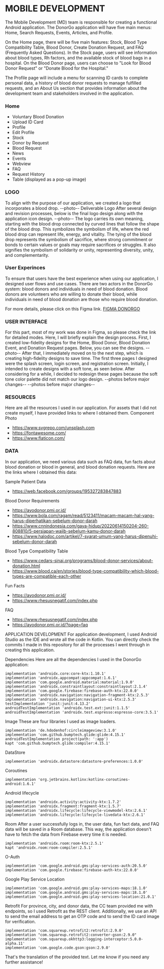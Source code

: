 # MOBILE DEVELOPMENT
The Mobile Development (MD) team is responsible for creating a functional Android application. The DonorGo application will have five main menus: Home, Search Requests, Events, Articles, and Profile.

On the Home page, there will be five main features: Stock, Blood Type Compatibility Table, Blood Donor, Create Donation Request, and FAQ (Frequently Asked Questions). In the Stock page, users will see information about blood types, Rh factors, and the available stock of blood bags in a hospital. On the Blood Donor page, users can choose to "Look for Blood Donor Request" or "Donate Blood for the Hospital."

The Profile page will include a menu for scanning ID cards to complete personal data, a history of blood donor requests to manage fulfilled requests, and an About Us section that provides information about the development team and stakeholders involved in the application.

### Home
- Voluntary Blood Donation
- Upload ID Card
- Profile
- Edit Profile
- Stock
- Donor by Request
- Blood Request
- News
- Events
- Webview
- FAQ
- Request History
- Table (displayed as a pop-up image)

### LOGO
To align with the purpose of our application, we created a logo that incorporates a blood drop.
--photo--
Deliverable Logo
After several design and revision processes, below is the final logo design along with the application icon design.
--photo--
The logo carries its own meaning, starting with the blood drop connected by curved lines that follow the shape of the blood drop. This symbolizes the symbolism of life, where the red blood drop can represent life, energy, and vitality. The tying of the blood drop represents the symbolism of sacrifice, where strong commitment or bonds to certain values or goals may require sacrifices or struggles. It also signifies the symbolism of solidarity or unity, representing diversity, unity, and complementarity.

### User Experinces
To ensure that users have the best experience when using our application, I designed user flows and use cases. There are two actors in the DonorGo system: blood donors and individuals in need of blood donation. Blood donors are volunteers who are willing to donate their blood, while individuals in need of blood donation are those who require blood donation.

For more details, please click on this Figma link. [FIGMA DONORGO](https://www.figma.com/file/XGrvSqCM5Gk5rqVHZTAOwp/Donor-Go---Blood-Donation-Bangkit-Capstone-Project?type=design&node-id=0%3A1&t=R5oENuinMlfvXMHA-1)

### USER INTERFACE
For this part, most of my work was done in Figma, so please check the link for detailed modes. Here, I will briefly explain the design process. First, I created low-fidelity designs for the Home, Blood Donor, Blood Donation Event, and Donation Request pages. Below, you can see the designs.
--photo--
After that, I immediately moved on to the next step, which is creating high-fidelity designs to save time. The first three pages I designed were the splash screen, login screen, and registration screen. Initially, I intended to create designs with a soft tone, as seen below. After considering for a while, I decided to redesign these pages because the soft tone color palette did not match our logo design.
--photos before major changes--
--photos before major changes--

### RESOURCES
Here are all the resources I used in our application. For assets that I did not create myself, I have provided links to where I obtained them.
Component Photo
- https://www.svgrepo.com/unsplash.com
- https://fontawesome.com/
- https://www.flaticon.com/

### DATA
In our application, we need various data such as FAQ data, fun facts about blood donation or blood in general, and blood donation requests. Here are the links where I obtained this data:

Sample Patient Data
- https://web.facebook.com/groups/195327283847883

Blood Donor Requirements
- https://ayodonor.pmi.or.id/
- https://www.bola.com/ragam/read/5123411/macam-macam-hal-yang-harus-diperhatikan-sebelum-donor-darah
- https://www.cnnindonesia.com/gaya-hidup/20220614150204-260-808810/5-persiapan-wajib-sebelum-kamu-donor-darah
- https://www.halodoc.com/artikel/7-syarat-umum-yang-harus-dipenuhi-sebelum-donor-darah

Blood Type Compatibility Table
- https://www.cedars-sinai.org/programs/blood-donor-services/about-donation.html
- https://www.blood.ca/en/stories/blood-type-compatibility-which-blood-types-are-compatible-each-other

Fun Facts
- https://ayodonor.pmi.or.id/
- https://www.rhesusnegatif.com/index.php

FAQ
- https://www.rhesusnegatif.com/index.php
- https://ayodonor.pmi.or.id/?page=faq

APPLICATION DEVELOPMENT
For application development, I used Android Studio as the IDE and wrote all the code in Kotlin. You can directly check the commits I made in this repository for all the processes I went through in creating this application.

Dependencies
Here are all the dependencies I used in the DonorGo application:
```
implementation 'androidx.core:core-ktx:1.10.1'
implementation 'androidx.appcompat:appcompat:1.6.1'
implementation 'com.google.android.material:material:1.9.0'
implementation 'androidx.constraintlayout:constraintlayout:2.1.4'
implementation 'com.google.firebase:firebase-auth-ktx:22.0.0'
implementation 'androidx.navigation:navigation-fragment-ktx:2.5.3'
implementation 'androidx.navigation:navigation-ui-ktx:2.5.3'
testImplementation 'junit:junit:4.13.2'
androidTestImplementation 'androidx.test.ext:junit:1.1.5'
androidTestImplementation 'androidx.test.espresso:espresso-core:3.5.1'
```
Image
These are four libraries I used as image loaders.
```
implementation 'de.hdodenhof:circleimageview:3.1.0'
implementation 'com.github.bumptech.glide:glide:4.15.1'
androidTestImplementation project(path: ':app')
kapt 'com.github.bumptech.glide:compiler:4.15.1'
```
DataStore
```
implementation 'androidx.datastore:datastore-preferences:1.0.0'
```
Coroutines
```
implementation 'org.jetbrains.kotlinx:kotlinx-coroutines-android:1.6.1'
``` 
Android lifecycle
```
implementation 'androidx.activity:activity-ktx:1.7.2'
implementation 'androidx.fragment:fragment-ktx:1.5.7'
implementation 'androidx.lifecycle:lifecycle-viewmodel-ktx:2.6.1'
implementation 'androidx.lifecycle:lifecycle-livedata-ktx:2.6.1'
```    
Room
After a user successfully logs in, the user data, fun fact data, and FAQ data will be saved in a Room database. This way, the application doesn't have to fetch the data from Firebase every time it is needed.
```
implementation 'androidx.room:room-ktx:2.5.1'
kapt 'androidx.room:room-compiler:2.5.1'
```
O-Auth
```
implementation 'com.google.android.gms:play-services-auth:20.5.0'
implementation 'com.google.firebase:firebase-auth-ktx:22.0.0'
```
Google Play Service Location
```
implementation 'com.google.android.gms:play-services-maps:18.1.0'
implementation 'com.google.android.gms:play-services-maps:18.1.0'
implementation 'com.google.android.gms:play-services-location:21.0.1'
```
Retrofit
For province, city, and donor data, the CC team provided me with endpoints, so I used Retrofit as the REST client. Additionally, we use an API to send the email address to get an OTP code and to send the ID card image for verification.
```
implementation 'com.squareup.retrofit2:retrofit:2.9.0'
implementation "com.squareup.retrofit2:converter-gson:2.9.0"
implementation 'com.squareup.okhttp3:logging-interceptor:5.0.0-alpha.11'
implementation 'com.google.code.gson:gson:2.9.0'
```
That's the translation of the provided text. Let me know if you need any further assistance!
